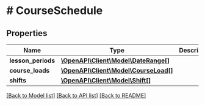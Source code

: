 # # CourseSchedule

## Properties

Name | Type | Description | Notes
------------ | ------------- | ------------- | -------------
**lesson_periods** | [**\OpenAPI\Client\Model\DateRange[]**](DateRange.md) |  | [optional]
**course_loads** | [**\OpenAPI\Client\Model\CourseLoad[]**](CourseLoad.md) |  | [optional]
**shifts** | [**\OpenAPI\Client\Model\Shift[]**](Shift.md) |  | [optional]

[[Back to Model list]](../../README.md#models) [[Back to API list]](../../README.md#endpoints) [[Back to README]](../../README.md)
